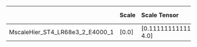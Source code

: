 |                                 | Scale   | Scale Tensor              | Downscale   | Learning rate   | Best MSE             | Best SSIM            |
|:--------------------------------|:--------|:--------------------------|:------------|:----------------|:---------------------|:---------------------|
| MscaleHier_ST4_LR68e3_2_E4000_1 | [0.0]   | [0.1111111111111111, 4.0] | [4]         | [0.006, 0.008]  | [26.157472133636475] | [0.8193928181250051] |